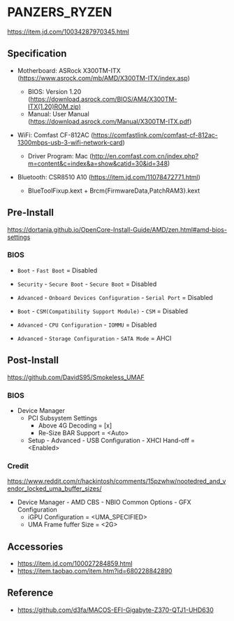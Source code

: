# PANZERS_RYZEN

https://item.jd.com/10034287970345.html

## Specification

- Motherboard: ASRock X300TM-ITX (https://www.asrock.com/mb/AMD/X300TM-ITX/index.asp)
    - BIOS: Version 1.20 (https://download.asrock.com/BIOS/AM4/X300TM-ITX(1.20)ROM.zip)
    - Manual: User Manual (https://download.asrock.com/Manual/X300TM-ITX.pdf)


- WiFi: Comfast CF-812AC (https://comfastlink.com/comfast-cf-812ac-1300mbps-usb-3-wifi-network-card)
    - Driver Program: Mac (http://en.comfast.com.cn/index.php?m=content&c=index&a=show&catid=30&id=348)


- Bluetooth: CSR8510 A10 (https://item.jd.com/11078472771.html)
    - BlueToolFixup.kext + Brcm{FirmwareData,PatchRAM3}.kext

## Pre-Install

https://dortania.github.io/OpenCore-Install-Guide/AMD/zen.html#amd-bios-settings

### BIOS

- `Boot` - `Fast Boot` = Disabled
- `Security` - `Secure Boot` - `Secure Boot` = Disabled
- `Advanced` - `Onboard Devices Configuration` - `Serial Port` = Disabled
- `Boot` - `CSM(Compatibility Support Module)` - `CSM` = Disabled
- `Advanced` - `CPU Configuration` - `IOMMU` = Disabled


- `Advanced` - `Storage Configuration` - `SATA Mode` = AHCI

## Post-Install

https://github.com/DavidS95/Smokeless_UMAF

### BIOS

- Device Manager
    - PCI Subsystem Settings
        - Above 4G Decoding = [x]
        - Re-Size BAR Support = \<Auto>
    - Setup - Advanced - USB Configuration - XHCI Hand-off = \<Enabled>

### Credit

https://www.reddit.com/r/hackintosh/comments/15pzwhw/nootedred_and_vendor_locked_uma_buffer_sizes/

- Device Manager - AMD CBS - NBIO Common Options - GFX Configuration
    - iGPU Configuration = <UMA_SPECIFIED>
    - UMA Frame fuffer Size = <2G>

## Accessories

- https://item.jd.com/100027284859.html
- https://item.taobao.com/item.htm?id=680228842890

## Reference

- https://github.com/d3fa/MACOS-EFI-Gigabyte-Z370-QTJ1-UHD630
